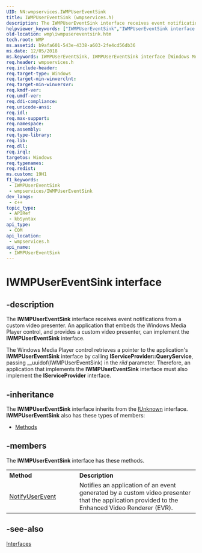 ```yaml
---
UID: NN:wmpservices.IWMPUserEventSink
title: IWMPUserEventSink (wmpservices.h)
description: The IWMPUserEventSink interface receives event notifications from a custom video presenter.
helpviewer_keywords: ["IWMPUserEventSink","IWMPUserEventSink interface [Windows Media Player]","IWMPUserEventSink interface [Windows Media Player]","described","IWMPUserEventSinkInterface","wmp.iwmpusereventsink","wmpservices/IWMPUserEventSink"]
old-location: wmp\iwmpusereventsink.htm
tech.root: WMP
ms.assetid: b9afa601-543e-4338-a603-2fe4cd56db36
ms.date: 12/05/2018
ms.keywords: IWMPUserEventSink, IWMPUserEventSink interface [Windows Media Player], IWMPUserEventSink interface [Windows Media Player],described, IWMPUserEventSinkInterface, wmp.iwmpusereventsink, wmpservices/IWMPUserEventSink
req.header: wmpservices.h
req.include-header: 
req.target-type: Windows
req.target-min-winverclnt: 
req.target-min-winversvr: 
req.kmdf-ver: 
req.umdf-ver: 
req.ddi-compliance: 
req.unicode-ansi: 
req.idl: 
req.max-support: 
req.namespace: 
req.assembly: 
req.type-library: 
req.lib: 
req.dll: 
req.irql: 
targetos: Windows
req.typenames: 
req.redist: 
ms.custom: 19H1
f1_keywords:
 - IWMPUserEventSink
 - wmpservices/IWMPUserEventSink
dev_langs:
 - c++
topic_type:
 - APIRef
 - kbSyntax
api_type:
 - COM
api_location:
 - wmpservices.h
api_name:
 - IWMPUserEventSink
---
```


# IWMPUserEventSink interface


## -description

The <b>IWMPUserEventSink</b> interface receives event notifications from a custom video presenter. An application that embeds the Windows Media Player control, and provides a custom video presenter, can implement the <b>IWMPUserEventSink</b> interface.

The Windows Media Player control retrieves a pointer to the application's <b>IWMPUserEventSink</b> interface by calling <b>IServiceProvider::QueryService</b>, passing __uuidof(IWMPUserEventSink) in the <i>riid</i> parameter. Therefore, an application that implements the <b>IWMPUserEventSink</b> interface must also implement the <b>IServiceProvider</b> interface.

## -inheritance

The <b xmlns:loc="http://microsoft.com/wdcml/l10n">IWMPUserEventSink</b> interface inherits from the <a href="https://docs.microsoft.com/windows/desktop/api/unknwn/nn-unknwn-iunknown">IUnknown</a> interface. <b>IWMPUserEventSink</b> also has these types of members:
<ul>
<li><a href="https://docs.microsoft.com/">Methods</a></li>
</ul>

## -members

The <b>IWMPUserEventSink</b> interface has these methods.
<table class="members" id="memberListMethods">
<tr>
<th align="left" width="37%">Method</th>
<th align="left" width="63%">Description</th>
</tr>
<tr data="declared;">
<td align="left" width="37%">
<a href="https://docs.microsoft.com/windows/desktop/api/wmpservices/nf-wmpservices-iwmpusereventsink-notifyuserevent">NotifyUserEvent</a>
</td>
<td align="left" width="63%">
Notifies an application of an event generated by a custom video presenter that the application provided to the Enhanced Video Renderer (EVR).

</td>
</tr>
</table>

## -see-also

<a href="https://docs.microsoft.com/windows/desktop/WMP/interfaces">Interfaces</a>

